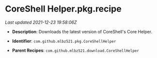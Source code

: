 # CoreShell Helper.pkg.recipe

_Last updated 2021-12-23 19:58:06Z_

- **Description**: Downloads the latest version of CoreShell's Core Helper.

- **Identifier**: `com.github.mlbz521.pkg.CoreShellHelper`

- **Parent Recipes**: `com.github.mlbz521.download.CoreShellHelper`